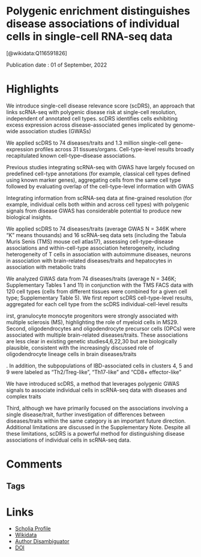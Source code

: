 
Polygenic enrichment distinguishes disease associations of individual cells in single-cell RNA-seq data
=======================================================================================================
  
  [@wikidata:Q116591826]  
  
Publication date : 01 of September, 2022  

# Highlights

We introduce single-cell disease relevance score (scDRS), an approach that links scRNA-seq with polygenic disease risk at single-cell resolution, independent of annotated cell types. scDRS identifies cells exhibiting excess expression across disease-associated genes implicated by genome-wide association studies (GWASs)

We applied scDRS to 74 diseases/traits and 1.3 million single-cell gene-expression profiles across 31 tissues/organs. Cell-type-level results broadly recapitulated known cell-type–disease associations. 


Previous studies integrating scRNA-seq with GWAS have largely focused on predefined cell-type annotations (for example, classical cell types defined using known marker genes), aggregating cells from the same cell type followed by evaluating overlap of the cell-type-level information with GWAS


Integrating information from scRNA-seq data at fine-grained resolution (for example, individual cells both within and across cell types) with polygenic signals from disease GWAS has considerable potential to produce new biological insights.

We applied scDRS to 74 diseases/traits (average GWAS N = 346K where “K” means thousands) and 16 scRNA-seq data sets (including the Tabula Muris Senis (TMS) mouse cell atlas17), assessing cell-type–disease associations and within-cell-type association heterogeneity, including heterogeneity of T cells in association with autoimmune diseases, neurons in association with brain-related diseases/traits and hepatocytes in association with metabolic traits

We analyzed GWAS data from 74 diseases/traits (average N = 346K; Supplementary Tables 1 and 11) in conjunction with the TMS FACS data with 120 cell types (cells from different tissues were combined for a given cell type; Supplementary Table 5). We first report scDRS cell-type-level results, aggregated for each cell type from the scDRS individual-cell-level results


irst, granulocyte monocyte progenitors were strongly associated with multiple sclerosis (MS), highlighting the role of myeloid cells in MS29. Second, oligodendrocytes and oligodendrocyte precursor cells (OPCs) were associated with multiple brain-related diseases/traits. These associations are less clear in existing genetic studies4,6,22,30 but are biologically plausible, consistent with the increasingly discussed role of oligodendrocyte lineage cells in brain diseases/traits

. In addition, the subpopulations of IBD-associated cells in clusters 4, 5 and 9 were labeled as “Th2/Treg-like”, “Th17-like” and “CD8+ effector-like”

We have introduced scDRS, a method that leverages polygenic GWAS signals to associate individual cells in scRNA-seq data with diseases and complex traits

Third, although we have primarily focused on the associations involving a single disease/trait, further investigation of differences between diseases/traits within the same category is an important future direction. Additional limitations are discussed in the Supplementary Note. Despite all these limitations, scDRS is a powerful method for distinguishing disease associations of individual cells in scRNA-seq data.

# Comments

## Tags

# Links
  
 * [Scholia Profile](https://scholia.toolforge.org/work/Q116591826)  
 * [Wikidata](https://www.wikidata.org/wiki/Q116591826)  
 * [Author Disambiguator](https://author-disambiguator.toolforge.org/work_item_oauth.php?id=Q116591826&batch_id=&match=1&author_list_id=&doit=Get+author+links+for+work)  
 * [DOI](https://doi.org/10.1038/S41588-022-01167-Z)  
